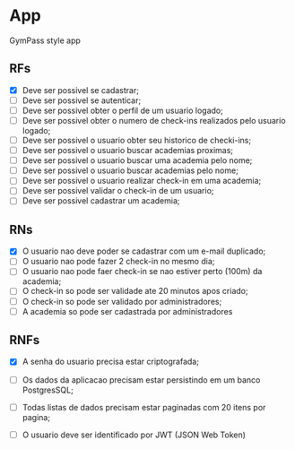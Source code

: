 # App

GymPass style app 


## RFs
 - [x] Deve ser possivel se cadastrar;
 - [ ] Deve ser possivel se autenticar;
 - [ ] Deve ser possivel obter o perfil de um usuario logado;
 - [ ] Deve ser possivel obter o numero de check-ins realizados pelo usuario logado;
 - [ ] Deve ser possivel o usuario obter seu historico de checki-ins;
 - [ ] Deve ser possivel o usuario buscar academias proximas;
 - [ ] Deve ser possivel o usuario buscar uma academia pelo nome;
 - [ ] Deve ser possivel o usuario buscar academias pelo nome;
 - [ ] Deve ser possivel o usuario realizar check-in em uma academia;
 - [ ] Deve ser possivel validar o check-in de um usuario;
 - [ ] Deve ser possivel cadastrar um academia;

## RNs

- [x] O usuario nao deve poder se cadastrar com um e-mail duplicado;
- [ ] O usuario nao pode fazer 2 check-in no mesmo dia; 
- [ ] O usuario nao pode faer check-in se nao estiver perto (100m) da academia;
- [ ] O check-in so pode ser validade ate 20 minutos apos criado;
- [ ] O check-in so pode ser validado por administradores;
- [ ] A academia so pode ser cadastrada por administradores

## RNFs

- [x] A senha do usuario precisa estar criptografada;
- [ ] Os dados da aplicacao precisam estar persistindo em um banco PostgresSQL;
- [ ] Todas listas de dados precisam estar paginadas com 20 itens por pagina;
- [ ] O usuario deve ser identificado por JWT (JSON Web Token)

